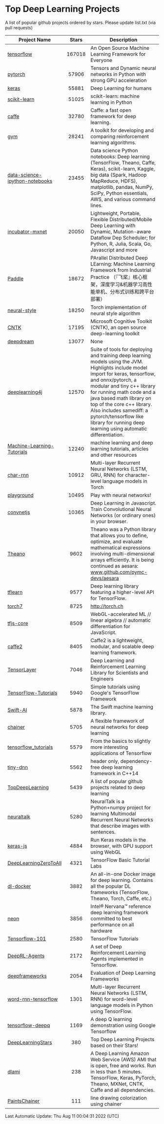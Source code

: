 # Top Deep Learning Projects
A list of popular github projects ordered by stars.
Please update list.txt (via pull requests)

|Project Name| Stars | Description |
| ---------- |:-----:| ----------- |
| [tensorflow](https://github.com/tensorflow/tensorflow) | 167018 | An Open Source Machine Learning Framework for Everyone |
| [pytorch](https://github.com/pytorch/pytorch) | 57906 | Tensors and Dynamic neural networks in Python with strong GPU acceleration |
| [keras](https://github.com/keras-team/keras) | 55881 | Deep Learning for humans |
| [scikit-learn](https://github.com/scikit-learn/scikit-learn) | 51025 | scikit-learn: machine learning in Python |
| [caffe](https://github.com/BVLC/caffe) | 32780 | Caffe: a fast open framework for deep learning. |
| [gym](https://github.com/openai/gym) | 28241 | A toolkit for developing and comparing reinforcement learning algorithms. |
| [data-science-ipython-notebooks](https://github.com/donnemartin/data-science-ipython-notebooks) | 23455 | Data science Python notebooks: Deep learning (TensorFlow, Theano, Caffe, Keras), scikit-learn, Kaggle, big data (Spark, Hadoop MapReduce, HDFS), matplotlib, pandas, NumPy, SciPy, Python essentials, AWS, and various command lines. |
| [incubator-mxnet](https://github.com/apache/incubator-mxnet) | 20050 | Lightweight, Portable, Flexible Distributed/Mobile Deep Learning with Dynamic, Mutation-aware Dataflow Dep Scheduler; for Python, R, Julia, Scala, Go, Javascript and more |
| [Paddle](https://github.com/PaddlePaddle/Paddle) | 18672 | PArallel Distributed Deep LEarning: Machine Learning Framework from Industrial Practice （『飞桨』核心框架，深度学习&机器学习高性能单机、分布式训练和跨平台部署） |
| [neural-style](https://github.com/jcjohnson/neural-style) | 18250 | Torch implementation of neural style algorithm |
| [CNTK](https://github.com/microsoft/CNTK) | 17195 | Microsoft Cognitive Toolkit (CNTK), an open source deep-learning toolkit |
| [deepdream](https://github.com/google/deepdream) | 13077 | None |
| [deeplearning4j](https://github.com/eclipse/deeplearning4j) | 12570 | Suite of tools for deploying and training deep learning models using the JVM. Highlights include model import for keras, tensorflow, and onnx/pytorch, a modular and tiny c++ library for running math code and a java based math library on top of the core c++ library. Also includes samediff: a pytorch/tensorflow like library for running deep learning using automatic differentiation. |
| [Machine-Learning-Tutorials](https://github.com/ujjwalkarn/Machine-Learning-Tutorials) | 12240 | machine learning and deep learning tutorials, articles and other resources  |
| [char-rnn](https://github.com/karpathy/char-rnn) | 10912 | Multi-layer Recurrent Neural Networks (LSTM, GRU, RNN) for character-level language models in Torch |
| [playground](https://github.com/tensorflow/playground) | 10495 | Play with neural networks! |
| [convnetjs](https://github.com/karpathy/convnetjs) | 10365 | Deep Learning in Javascript. Train Convolutional Neural Networks (or ordinary ones) in your browser. |
| [Theano](https://github.com/Theano/Theano) | 9602 | Theano was a Python library that allows you to define, optimize, and evaluate mathematical expressions involving multi-dimensional arrays efficiently. It is being continued as aesara: www.github.com/pymc-devs/aesara |
| [tflearn](https://github.com/tflearn/tflearn) | 9577 | Deep learning library featuring a higher-level API for TensorFlow. |
| [torch7](https://github.com/torch/torch7) | 8725 | http://torch.ch |
| [tfjs-core](https://github.com/tensorflow/tfjs-core) | 8509 | WebGL-accelerated ML // linear algebra // automatic differentiation for JavaScript. |
| [caffe2](https://github.com/facebookarchive/caffe2) | 8405 | Caffe2 is a lightweight, modular, and scalable deep learning framework. |
| [TensorLayer](https://github.com/tensorlayer/TensorLayer) | 7046 | Deep Learning and Reinforcement Learning Library for Scientists and Engineers  |
| [TensorFlow-Tutorials](https://github.com/nlintz/TensorFlow-Tutorials) | 5940 | Simple tutorials using Google's TensorFlow Framework |
| [Swift-AI](https://github.com/Swift-AI/Swift-AI) | 5878 | The Swift machine learning library. |
| [chainer](https://github.com/chainer/chainer) | 5705 | A flexible framework of neural networks for deep learning |
| [tensorflow_tutorials](https://github.com/pkmital/tensorflow_tutorials) | 5579 | From the basics to slightly more interesting applications of Tensorflow |
| [tiny-dnn](https://github.com/tiny-dnn/tiny-dnn) | 5562 | header only, dependency-free deep learning framework in C++14 |
| [TopDeepLearning](https://github.com/aymericdamien/TopDeepLearning) | 5439 | A list of popular github projects related to deep learning |
| [neuraltalk](https://github.com/karpathy/neuraltalk) | 5280 | NeuralTalk is a Python+numpy project for learning Multimodal Recurrent Neural Networks that describe images with sentences. |
| [keras-js](https://github.com/transcranial/keras-js) | 4884 | Run Keras models in the browser, with GPU support using WebGL |
| [DeepLearningZeroToAll](https://github.com/hunkim/DeepLearningZeroToAll) | 4321 | TensorFlow Basic Tutorial Labs |
| [dl-docker](https://github.com/floydhub/dl-docker) | 3882 | An all-in-one Docker image for deep learning. Contains all the popular DL frameworks (TensorFlow, Theano, Torch, Caffe, etc.) |
| [neon](https://github.com/NervanaSystems/neon) | 3856 | Intel® Nervana™ reference deep learning framework committed to best performance on all hardware |
| [Tensorflow-101](https://github.com/sjchoi86/Tensorflow-101) | 2580 | TensorFlow Tutorials |
| [DeepRL-Agents](https://github.com/awjuliani/DeepRL-Agents) | 2172 | A set of Deep Reinforcement Learning Agents implemented in Tensorflow. |
| [deepframeworks](https://github.com/zer0n/deepframeworks) | 2054 | Evaluation of Deep Learning Frameworks |
| [word-rnn-tensorflow](https://github.com/hunkim/word-rnn-tensorflow) | 1301 | Multi-layer Recurrent Neural Networks (LSTM, RNN) for word-level language models in Python using TensorFlow. |
| [tensorflow-deepq](https://github.com/siemanko/tensorflow-deepq) | 1169 | A deep Q learning demonstration using Google Tensorflow |
| [DeepLearningStars](https://github.com/hunkim/DeepLearningStars) | 380 | Top Deep Learning Projects based on their Stars! |
| [dlami](https://github.com/ritchieng/dlami) | 238 | A Deep Learning Amazon Web Service (AWS) AMI that is open, free and works. Run in less than 5 minutes. TensorFlow, Keras, PyTorch, Theano, MXNet, CNTK, Caffe and all dependencies. |
| [PaintsChainer](https://github.com/taizan/PaintsChainer) | 111 | line drawing colorization using chainer |

Last Automatic Update: Thu Aug 11 00:04:31 2022 (UTC)
